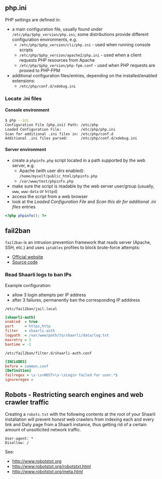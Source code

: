 ## php.ini
PHP settings are defined in:

- a main configuration file, usually found under `/etc/php/$php_version/php.ini`; some distributions provide different configuration environments, e.g.
    - `/etc/php/$php_version/cli/php.ini` - used when running console scripts
    - `/etc/php/$php_version/apache2/php.ini` - used when a client requests PHP resources from Apache
    - `/etc/php/$php_version/php-fpm.conf` - used when PHP requests are proxied to PHP-FPM
- additional configuration files/entries, depending on the installed/enabled extensions:
    - `/etc/php/conf.d/xdebug.ini`

### Locate .ini files
#### Console environment
```bash
$ php --ini
Configuration File (php.ini) Path: /etc/php
Loaded Configuration File:         /etc/php/php.ini
Scan for additional .ini files in: /etc/php/conf.d
Additional .ini files parsed:      /etc/php/conf.d/xdebug.ini
```

#### Server environment
- create a `phpinfo.php` script located in a path supported by the web server, e.g.
    - Apache (with user dirs enabled): `/home/myself/public_html/phpinfo.php`
    - `/var/www/test/phpinfo.php`
- make sure the script is readable by the web server user/group (usually, `www`, `www-data` or `httpd`)
- access the script from a web browser
- look at the _Loaded Configuration File_ and _Scan this dir for additional .ini files_ entries
```php
<?php phpinfo(); ?>
```

## fail2ban
`fail2ban` is an intrusion prevention framework that reads server (Apache, SSH, etc.) and uses `iptables` profiles to block brute-force attempts:

- [Official website](http://www.fail2ban.org/wiki/index.php/Main_Page)
- [Source code](https://github.com/fail2ban/fail2ban)

### Read Shaarli logs to ban IPs
Example configuration:
- allow 3 login attempts per IP address
- after 3 failures, permanently ban the corresponding IP adddress

`/etc/fail2ban/jail.local`
```ini
[shaarli-auth]
enabled  = true
port     = https,http
filter   = shaarli-auth
logpath  = /var/www/path/to/shaarli/data/log.txt
maxretry = 3
bantime = -1
```

`/etc/fail2ban/filter.d/shaarli-auth.conf`
```ini
[INCLUDES]
before = common.conf
[Definition]
failregex = \s-\s<HOST>\s-\sLogin failed for user.*$
ignoreregex = 
```

## Robots - Restricting search engines and web crawler traffic

Creating a `robots.txt` with the following contents at the root of your Shaarli installation will prevent _honest_ web crawlers from indexing each and every link and Daily page from a Shaarli instance, thus getting rid of a certain amount of unsollicited network traffic.

```
User-agent: *
Disallow: /
```

See:

- http://www.robotstxt.org
- http://www.robotstxt.org/robotstxt.html
- http://www.robotstxt.org/meta.html
